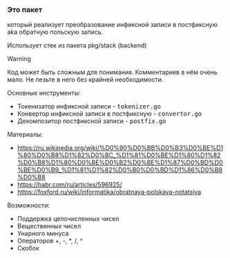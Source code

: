 ### Это пакет

который реализует преобразование инфиксной записи в постфиксную aka обратную польскую запись.

Использует стек из пакета pkg/stack (backend)

> [!WARNING]
> Код может быть сложным для понимания. Комментариев в нём очень мало.
> Не лезьте в него без крайней необходимости.

Основные инструменты:

* Токенизатор инфиксной записи - <kbd>tokenizer.go</kbd>
* Конвертор инфиксной записи в постфиксную - <kbd>convertor.go</kbd>
* Декомпозитор постфиксной записи - <kbd>postfix.go</kbd>

Материалы:

* https://ru.wikipedia.org/wiki/%D0%90%D0%BB%D0%B3%D0%BE%D1%80%D0%B8%D1%82%D0%BC_%D1%81%D0%BE%D1%80%D1%82%D0%B8%D1%80%D0%BE%D0%B2%D0%BE%D1%87%D0%BD%D0%BE%D0%B9_%D1%81%D1%82%D0%B0%D0%BD%D1%86%D0%B8%D0%B8
* https://habr.com/ru/articles/596925/
* https://foxford.ru/wiki/informatika/obratnaya-polskaya-notatsiya

Возможности:
* Поддержка целочисленных чисел
* Вещественных чисел
* Унарного минуса
* Операторов +, -, *, /, ^
* Скобок
